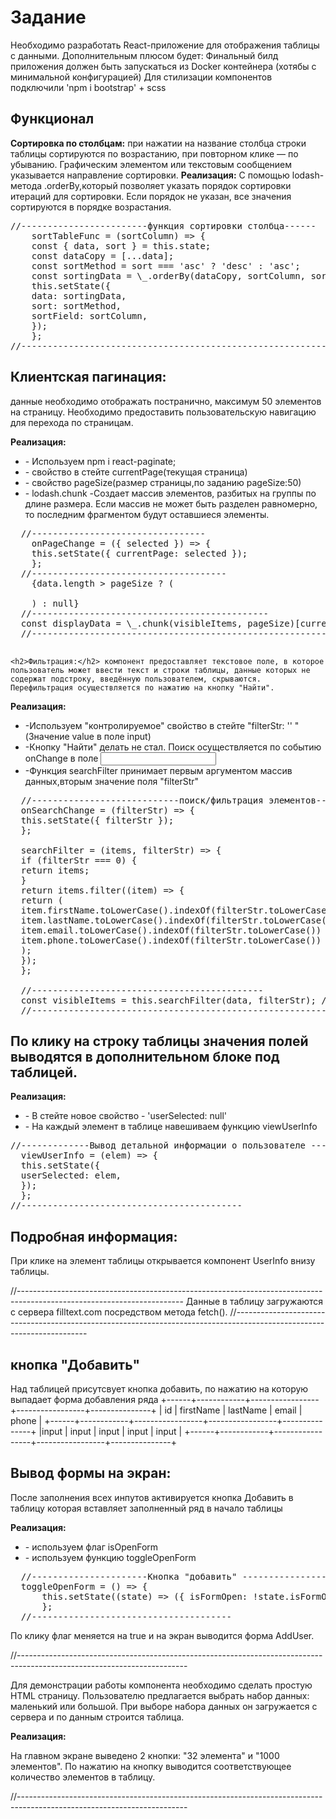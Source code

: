 <h1>Задание</h1>
<p>
  Необходимо разработать React-приложение для отображения таблицы с данными. Дополнительным плюсом будет: Финальный билд приложения должен быть запускаться из Docker контейнера (хотябы с минимальной конфигурацией)
  Для стилизации компонентов подключили 'npm i bootstrap' + scss
</p>

<h2>Функционал</h2>
<p>
<b>  Сортировка по столбцам:</b> при нажатии на название столбца строки таблицы сортируются по возрастанию, при повторном клике — по убыванию. Графическим элементом или текстовым сообщением указывается направление сортировки.
<b> Реализация:</b> С помощью lodash-метода .orderBy,который позволяет указать порядок сортировки итераций для сортировки. Если порядок не указан, все значения сортируются в порядке возрастания.
</p>
<pre>
//------------------------функция сортировки столбца------
    sortTableFunc = (sortColumn) => {
    const { data, sort } = this.state;
    const dataCopy = [...data];
    const sortMethod = sort === 'asc' ? 'desc' : 'asc';
    const sortingData = \_.orderBy(dataCopy, sortColumn, sortMethod);
    this.setState({
    data: sortingData,
    sort: sortMethod,
    sortField: sortColumn,
    });
    };
//----------------------------------------------------------------------------------------------------------------------
</pre>

<h2>Клиентская пагинация: </h2>данные необходимо отображать постранично, максимум 50 элементов на страницу.
Необходимо предоставить пользовательскую навигацию для перехода по страницам.

<b>Реализация:</b>

<ul>
  <li>- Используем npm i react-paginate;</li>
   <li> - свойство в стейте currentPage(текущая страница)</li>
   <li> - свойство pageSize(размер страницы,по заданию pageSize:50)</li>
   <li> - lodash.chunk -Создает массив элементов, разбитых на группы по длине размера. Если массив не может быть разделен равномерно, то последним фрагментом будут оставшиеся элементы.</li>
</ul>
<pre>
  //---------------------------------
    onPageChange = ({ selected }) => {
    this.setState({ currentPage: selected });
    };
  //-------------------------------------
    {data.length > pageSize ? (
    <ReactPaginate
    previousLabel={'previous'}
    nextLabel={'next'}
    breakLabel={'...'}
    breakClassName={'break-me'}
    pageCount={pageCount}
    marginPagesDisplayed={2}
    initialPage={1}
    pageRangeDisplayed={10}
    onPageChange={this.onPageChange}
    containerClassName={'pagination'}
    activeClassName={'active'}
    pageClassName="page-item"
    pageLinkClassName="page-link"
    previousClassName="page-item"
    nextClassName="page-item"
    previousLinkClassName="page-link"
    nextLinkClassName="page-link"
    forcePage={this.state.currentPage}
    />
    ) : null}
  //---------------------------------------------
  const displayData = \_.chunk(visibleItems, pageSize)[currentPage]; // видимые элементы таблицы с учетом текущей страницы
  //------------------------------------------------------------------------------------------------------------------------

</pre>

    <h2>Фильтрация:</h2> компонент предоставляет текстовое поле, в которое пользователь может ввести текст и строки таблицы, данные которых не содержат подстроку, введённую пользователем, скрываются. Перефильтрация осуществляется по нажатию на кнопку "Найти".

<b>Реализация:</b>

<ul>
    <li>-Используем "контролируемое" свойство в стейте "filterStr: '' "(Значение value в поле input)</li>
    <li>-Кнопку "Найти" делать не стал. Поиск осуществляется по событию onChange в поле <input></li>
    <li>-Функция searchFilter принимает первым аргументом массив данных,вторым значение поля "filterStr"</li>
</ul>

<pre>
  //----------------------------поиск/фильтрация элементов------------------
  onSearchChange = (filterStr) => {
  this.setState({ filterStr });
  };
  
  searchFilter = (items, filterStr) => {
  if (filterStr === 0) {
  return items;
  }
  return items.filter((item) => {
  return (
  item.firstName.toLowerCase().indexOf(filterStr.toLowerCase()) > -1 ||
  item.lastName.toLowerCase().indexOf(filterStr.toLowerCase()) > -1 ||
  item.email.toLowerCase().indexOf(filterStr.toLowerCase()) > -1 ||
  item.phone.toLowerCase().indexOf(filterStr.toLowerCase()) > -1
  );
  });
  };
  
  //--------------------------------------------
  const visibleItems = this.searchFilter(data, filterStr); //видимые элементы массива
  //------------------------------------------------------------------------------------------------------------------------
</pre>

<h2>По клику на строку таблицы значения полей выводятся в дополнительном блоке под таблицей.</h2>
<b>Реализация:</b>
<ul>
  <li>- В стейте новое свойство - 'userSelected: null'</li>
  <li> - На каждый элемент в таблице навешиваем функцию viewUserInfo</li>
</ul>
<pre>
//-------------Вывод детальной информации о пользователе ----------
  viewUserInfo = (elem) => {
  this.setState({
  userSelected: elem,
  });
  };
//------------------------------------------
</pre>

<p>
  <h2>Подробная информация:  </h2>
  При клике на элемент таблицы открывается компонент UserInfo внизу таблицы.
</p>
<p>
  //-----------------------------------------------------------------------------------------------------------------------
  Данные в таблицу загружаются с сервера filltext.com посредством метода fetch().
  //-----------------------------------------------------------------------------------------------------------------------
</p>

<p><h2>кнопка "Добавить"</h2>Над таблицей присутсвует кнопка добавить, по нажатию на которую выпадает форма добавления ряда +------+------------+-----------------+-----------------+---------------+ | id | firstName | lastName | email | phone | +------+------------+-----------------+-----------------+---------------+ |input | input | input | input | input | +------+------------+-----------------+-----------------+---------------+</p>
<p>
<h2>Вывод формы на экран: </h2> После заполнения всех инпутов активируется кнопка Добавить в таблицу которая вставляет заполненный ряд в начало таблицы
</p>  
<b>Реализация:</b>
<ul>
  <li>- используем флаг isOpenForm</li>
  <li>- используем функцию toggleOpenForm</li>
</ul>

<pre>
  //----------------------Кнопка "добавить" -------------------
  toggleOpenForm = () => {
      this.setState((state) => ({ isFormOpen: !state.isFormOpen }));
      };
  //--------------------------------------
</pre>

<p>  По клику флаг меняется на true и на экран выводится форма AddUser.</p>
  //------------------------------------------------------------------------------------------------------------------------
<p>
    Для демонстрации работы компонента необходимо сделать простую HTML страницу. Пользователю предлагается выбрать набор данных: маленький или большой. При выборе набора данных он загружается с сервера и по данным строится таблица.
</p>  
 <b> Реализация:</b>
<p>
    На главном экране выведено 2 кнопки: "32 элемента" и "1000 элементов".
    По нажатию на кнопку выводится соответствующее количество элементов в таблицу.
</p>
  //------------------------------------------------------------------------------------------------------------------------
